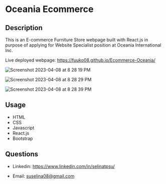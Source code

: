 # Oceania Ecommerce

## Description

This is an E-commerce Furniture Store webpage built with React.js in purpose of applying for Website Specialist position at Oceania International Inc.

Live deployed webpage: https://fuuko08.github.io/Ecommerce-Oceania/

![Screenshot 2023-04-08 at 8 28 19 PM](https://user-images.githubusercontent.com/108949883/230753735-b2b89519-caf0-4f73-897a-007f33dbc11f.png)

![Screenshot 2023-04-08 at 8 28 29 PM](https://user-images.githubusercontent.com/108949883/230753737-e1940975-8a10-4d05-bd48-87140727b29d.png)

![Screenshot 2023-04-08 at 8 28 39 PM](https://user-images.githubusercontent.com/108949883/230753722-f860299c-c07f-4257-8166-f92b935d7401.png)

## Usage

* HTML 
* CSS 
* Javascript
* React.js
* Bootstrap

## Questions

* Linkedin: https://www.linkedin.com/in/selinatpsu/

* Email: suselina08@gmail.com
